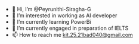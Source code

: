 - 👋 Hi, I’m @Peyrunithi-Siragha-G
- 👀 I’m interested in working as AI developer
- 🌱 I’m currently learning PowerBi
- 💞️ I’m currently engaged in preparation of IELTS
- 📫 How to reach me kit.25.21bad040@gmail.com

<!---
Peyrunithi-Siragha-G/Peyrunithi-Siragha-G is a ✨ special ✨ repository because its `README.md` (this file) appears on your GitHub profile.
You can click the Preview link to take a look at your changes.
--->
